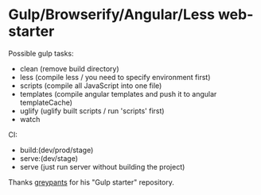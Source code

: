 Gulp/Browserify/Angular/Less web-starter
===============

Possible gulp tasks:
- clean (remove build directory)
- less (compile less / you need to specify environment first)
- scripts (compile all JavaScript into one file)
- templates (compile angular templates and push it to angular templateCache)
- uglify (uglify built scripts / run 'scripts' first)
- watch

CI:
- build:(dev/prod/stage)
- serve:(dev/stage)
- serve (just run server without building the project)


Thanks <a href="//github.com/greypants/gulp-starter">greypants</a> for his "Gulp starter" repository.
